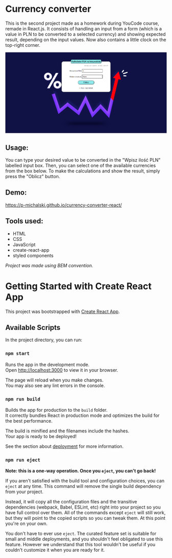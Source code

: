 # Currency converter
This is the second project made as a homework during YouCode course, remade in React.js. It consists of handling an input from a form (which is a value in PLN to be converted to a selected currency) and showing expected result, depending on the input values. Now also contains a little clock on the top-right corner.

![Website](/src/images/screenshot.png?)

## Usage:
You can type your desired value to be converted in the "Wpisz ilość PLN" labelled input box. Then, you can select one of the available currencies from the box below. To make the calculations and show the result, simply press the "Oblicz" button.
## Demo:
https://p-michalski.github.io/currency-converter-react/

## Tools used:
- HTML
- CSS
- JavaScript
- create-react-app
- styled components

*Project was made using BEM convention.*

# Getting Started with Create React App

This project was bootstrapped with [Create React App](https://github.com/facebook/create-react-app).

## Available Scripts

In the project directory, you can run:

### `npm start`

Runs the app in the development mode.\
Open [http://localhost:3000](http://localhost:3000) to view it in your browser.

The page will reload when you make changes.\
You may also see any lint errors in the console.

### `npm run build`

Builds the app for production to the `build` folder.\
It correctly bundles React in production mode and optimizes the build for the best performance.

The build is minified and the filenames include the hashes.\
Your app is ready to be deployed!

See the section about [deployment](https://facebook.github.io/create-react-app/docs/deployment) for more information.

### `npm run eject`

**Note: this is a one-way operation. Once you `eject`, you can't go back!**

If you aren't satisfied with the build tool and configuration choices, you can `eject` at any time. This command will remove the single build dependency from your project.

Instead, it will copy all the configuration files and the transitive dependencies (webpack, Babel, ESLint, etc) right into your project so you have full control over them. All of the commands except `eject` will still work, but they will point to the copied scripts so you can tweak them. At this point you're on your own.

You don't have to ever use `eject`. The curated feature set is suitable for small and middle deployments, and you shouldn't feel obligated to use this feature. However we understand that this tool wouldn't be useful if you couldn't customize it when you are ready for it.